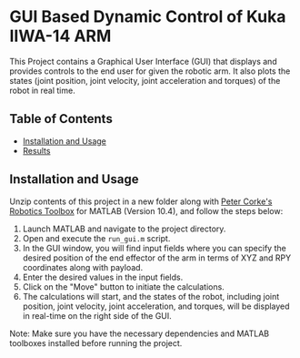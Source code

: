 # GUI Based Dynamic Control of Kuka IIWA-14 ARM

This Project contains a Graphical User Interface (GUI) that displays and provides controls to the end user for given the robotic arm. 
It also plots the states (joint position, joint velocity, joint acceleration and torques) of the robot in real time.

## Table of Contents

- [Installation and Usage](#InstallationandUsage)
- [Results](#results)

## Installation and Usage

Unzip contents of this project in a new folder along with [Peter Corke's Robotics Toolbox](https://petercorke.com/toolboxes/robotics-toolbox/) for MATLAB (Version 10.4), and follow the steps below:

1. Launch MATLAB and navigate to the project directory.
2. Open and execute the `run_gui.m` script.
3. In the GUI window, you will find input fields where you can specify the desired position of the end effector of the arm in terms of XYZ and RPY coordinates along with payload.
4. Enter the desired values in the input fields.
5. Click on the "Move" button to initiate the calculations.
6. The calculations will start, and the states of the robot, including joint position, joint velocity, joint acceleration, and torques, will be displayed in real-time on the right side of the GUI.

Note: Make sure you have the necessary dependencies and MATLAB toolboxes installed before running the project.



